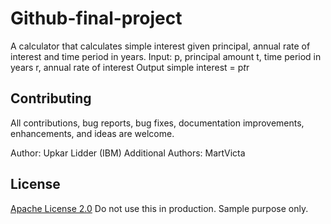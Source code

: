 # Github-final-project

A calculator that calculates simple interest given principal, annual rate of interest and time period in years.
Input:
   p, principal amount
   t, time period in years
   r, annual rate of interest
Output
   simple interest = p*t*r


## Contributing

All contributions, bug reports, bug fixes, documentation improvements, enhancements, and ideas are welcome.

Author: Upkar Lidder (IBM)
Additional Authors:
MartVicta

## License

[Apache License 2.0](https://choosealicense.com/licenses/apache-2.0/)
Do not use this in production. Sample purpose only.
